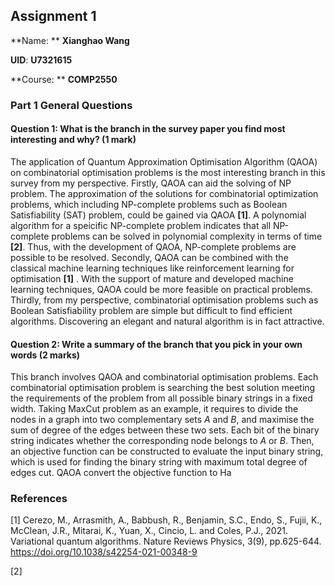 ## Assignment 1

**Name: ** **Xianghao Wang**

**UID**: **U7321615**

**Course: ** **COMP2550**

### Part 1 General Questions

#### Question 1: What is the branch in the survey paper you find most interesting and why? (1 mark)

The application of Quantum Approximation Optimisation Algorithm (QAOA) on combinatorial optimisation problems is the most interesting branch in this survey from my perspective. Firstly, QAOA can aid the solving of NP problem. The approximation of the solutions for combinatorial optimization problems, which including NP-complete problems such as Boolean Satisfiability (SAT) problem, could be gained via QAOA **[1]**.  A polynomial algorithm for a speicific NP-complete problem indicates that all NP-complete problems can be solved in polynomial complexity in terms of time **[2]**. Thus, with the development of QAOA, NP-complete problems are possible to be resolved. Secondly, QAOA can be combined with the classical machine learning techniques like reinforcement learning for optimisation **[1]** . With the support of mature and developed machine learning techniques, QAOA could be more feasible on practical problems. Thirdly, from my perspective, combinatorial optimisation problems such as Boolean Satisfiability problem are simple but difficult to find efficient algorithms. Discovering an elegant and natural algorithm is in fact attractive. 



#### Question 2: Write a summary of the branch that you pick in your own words (2 marks)

This branch involves QAOA and combinatorial optimisation problems. Each combinatorial optimisation problem is searching the best solution meeting the requirements of the problem from all possible binary strings in a fixed width. Taking MaxCut problem as an example, it requires to divide the nodes in a graph into two complementary sets $A$ and $B$, and maximise the sum of degree of the edges between these two sets. Each bit of the binary string indicates whether the corresponding node belongs to $A$ or $B$. Then, an objective function can be constructed to evaluate the input binary string, which is used for finding the binary string with maximum total degree of edges cut. QAOA convert the objective function to Ha



<div style="page-break-after: always;"></div>

### References

[1] Cerezo, M., Arrasmith, A., Babbush, R., Benjamin, S.C., Endo, S., Fujii, K., McClean, J.R., Mitarai, K., Yuan, X., Cincio, L. and Coles, P.J., 2021. Variational quantum algorithms. Nature Reviews Physics, 3(9), pp.625-644. https://doi.org/10.1038/s42254-021-00348-9

[2]

